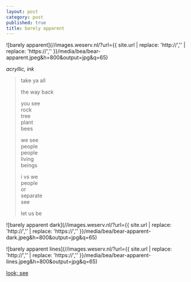 ```yaml
---
layout: post
category: post
published: true
title: barely apparent
---
```

![barely apparent](//images.weserv.nl/?url={{ site.url | replace: 'http://','' | replace: 'https://','' }}/media/bea/bear-apparent.jpeg&h=800&output=jpg&q=65)
<!--more-->
<span class='date fr'>*acryllic, ink*</span><br>
  
  
> take ya all  
>  
> the way back  
> 
> you see  
> rock  
> tree  
> plant  
> bees  
> 
> we see  
> people  
> people  
> living  
> beings  
> 
> i vs we  
> people  
> or  
> separate  
> see  
> 
> let us be  
  
  
![barely apparent dark](//images.weserv.nl/?url={{ site.url | replace: 'http://','' | replace: 'https://','' }}/media/bea/bear-apparent-dark.jpeg&h=800&output=jpg&q=65)
  
![barely apparent lines](//images.weserv.nl/?url={{ site.url | replace: 'http://','' | replace: 'https://','' }}/media/bea/bear-apparent-lines.jpeg&h=800&output=jpg&q=65)
  
  
[look; see][1]

[1]:	http://www.scottkilts.com/post/2020/03/23/look-see/